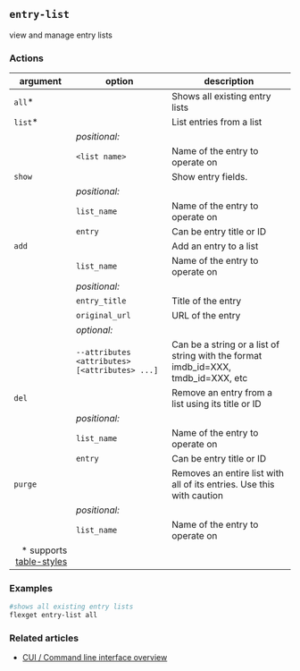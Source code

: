 ## `entry-list`
view and manage entry lists

### Actions
| argument | option | description |
| --- | --- | --- |
| `all`* || Shows all existing entry lists |
| `list`* || List entries from a list | 
|| *positional:* ||
|| `<list name>` | Name of the entry to operate on | 
| `show` || Show entry fields. | 
|| *positional:* ||
|| `list_name` | Name of the entry to operate on | 
|| `entry` | Can be entry title or ID | 
| `add` || Add an entry to a list |
|| `list_name` | Name of the entry to operate on | 
|| *positional:* ||
|| `entry_title` | Title of the entry | 
|| `original_url` | URL of the entry |
|| *optional:* ||
|| `--attributes <attributes> [<attributes> ...]` | Can be a string or a list of string with the format imdb_id=XXX, tmdb_id=XXX, etc |
| `del` || Remove an entry from a list using its title or ID |
|| *positional:* ||
|| `list_name` | Name of the entry to operate on | 
|| `entry` | Can be entry title or ID | 
| `purge` || Removes an entire list with all of its entries. Use this with caution |
|| *positional:* ||
|| `list_name` | Name of the entry to operate on |
|<div align="right">\* supports [table-styles](/CLI/--table-styles)</div> ||

### Examples
```bash
#shows all existing entry lists
flexget entry-list all
```

### Related articles
* [CUI / Command line interface overview](/CLI)